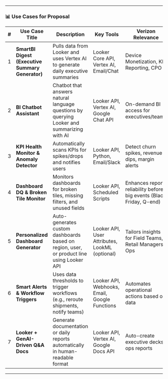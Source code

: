 
---

### 📊 **Use Cases for Proposal**

| # | Use Case Title | Description | Key Tools | Verizon Relevance |
|---|----------------|-------------|-----------|-------------------|
| 1 | **SmartBI Digest (Executive Summary Generator)** | Pulls data from Looker and uses Vertex AI to generate daily executive summaries | Looker Core API, Vertex AI, Email/Chat | Device Monetization, KPI Reporting, CPO |
| 2 | **BI Chatbot Assistant** | Chatbot that answers natural language questions by querying Looker and summarizing with AI | Looker API, Vertex AI, Google Chat API | On-demand BI access for executives/teams |
| 3 | **KPI Health Monitor & Anomaly Detector** | Automatically scans KPIs for spikes/drops and notifies users | Looker API, Python, Email/Slack | Detect churn spikes, revenue dips, margin alerts |
| 4 | **Dashboard DQ & Broken Tile Monitor** | Monitors dashboards for broken tiles, missing filters, and unused fields | Looker API, Scheduled Scripts | Enhances report reliability before big events (Black Friday, Q-end) |
| 5 | **Personalized Dashboard Generator** | Auto-generates custom dashboards based on region, user, or product line using Looker API | Looker API, User Attributes, LookML (optional) | Tailors insights for Field Teams, Retail Managers, Ops |
| 6 | **Smart Alerts & Workflow Triggers** | Uses data thresholds to trigger workflows (e.g., reroute shipments, notify teams) | Looker API, Webhooks, Email, Google Functions | Automates operational actions based on data |
| 7 | **Looker + GenAI-Driven Q&A Docs** | Generate documentation or daily reports automatically in human-readable format | Looker API, Vertex AI, Google Docs API | Auto-create executive decks, ops reports |

---
